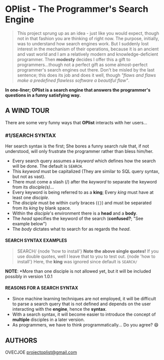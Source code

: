 # OPlist - The Programmer's Search Engine

> This project sprung up as an idea - just like you would expect, though not in that fashion you are thinking of right now. The purpose, initially, was to understand how search engines work. But I suddenly lost interest in the mechanism of their operations, because it is an ancient and vast world and I am a relatively modern and knowledge-deficient programmer. Then **modesty** decides I offer this a gift to programmers...though not a perfect gift as some almost-perfect programmer's search engines out there. Don't be misled by the last sentence; this does its job and does it well, though _"flaws and flaws make a predefined flawless software a beautiful flaw"_.

**In one-liner; OPlist is a search engine that answers the programmer's questions in a funny satisfying way.**

## A WIND TOUR

There are some very funny ways that **OPlist** interacts with her users...

### #1/SEARCH SYNTAX

Her search syntax is the first; She bores a funny search rule that, if not understood, will only frustrate the programmer rather than bless him/her.

- Every search query assumes a *keyword* which defines how the search will be done. The default is `SEARCH`.
- This *keyword* must be capitalized (They are similar to SQL query syntax, but not as vast).
- There must come a slash (/) after the *keyword* to separate the keyword from its *disciple(s)*...
- Every keyword is being referred to as a **king**; Every *king* must have at least one *disciple*.
- The *disciple* must be within curly braces (`{}`) and must be separated from its *king* by blank space.
- Within the *disciple*'s environment there is a **head** and a **body**.
- The *head* specifies the keyword of the search (**confused?**; "See example below")
- The *body* dictates what to search for as regards the *head*.

#### SEARCH SYNTAX EXAMPLES

 > SEARCH/ {node 'how to install'}
**Note the above single quotes!** If you use double quotes, well I leave that to you to test out.
 > {node 'how to install'}
Here, the **king** was ignored since default is `SEARCH/`

**NOTE**: *More than one disciple is not allowed yet, but it will be included possibly in version 1.0.1

#### REASONS FOR A SEARCH SYNTAX

- Since machine learning techniques are not employed, it will be difficult to parse a search query that is not defined and depends on the user interacting with the **engine**, hence the **syntax**.
- With a search syntax, it will become easier to introduce the concept of **multiple** disciples in a later version.
- As programmers, we have to think programmatically... Do you agree? :smile:

## AUTHORS

OVECJOE <projectoplist@gmail.com>
